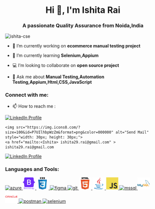 <h1 align="center">Hi 👋, I'm Ishita Rai</h1>
<h3 align="center">A passionate Quality Assurance from Noida,India</h3>

<p align="left"> <img src="https://komarev.com/ghpvc/?username=ishita-cse&label=Profile%20views&color=0e75b6&style=flat" alt="ishita-cse" /> </p>

- 🔭 I’m currently working on **ecommerce manual testing project**

- 🌱 I’m currently learning **Selenium,Appium**

- 💻 I’m looking to collaborate on **open source project**

- 💬 Ask me about **Manual Testing,Automation Testing,Appium,Html,CSS,JavaScript**


<h3 align="left">Connect with me:</h3>

- 📫 How to reach me :
  
<p>
     <a href="mailto:ishita29.rai@gmail.com" target="_blank">
   
   <img src="https://img.icons8.com/?size=100&id=P7UIlhbpWzZm&format=png&color=000000" alt="LinkedIn Profile" style="width: 40px; height: 40px;">
    </a>
    
    <img src="https://img.icons8.com/?size=100&id=P7UIlhbpWzZm&format=png&color=000000" alt="Send Mail" style="width: 30px; height: 30px;">
    <a href="mailto:<Ishita> ishita29.rai@gmail.com" > ishita29.rai@gmail.com
</a>
 <a href="https://www.linkedin.com/in/ishita-r-471470148/" target="_blank">
   
   <img src="https://www.linkedin.com/favicon.ico" alt="LinkedIn Profile" style="width: 40px; height: 40px;">
    </a>
    </p>
    
<p align="left">
</p>

<h3 align="left">Languages and Tools:</h3>
<p align="left"> <a href="https://azure.microsoft.com/en-in/" target="_blank" rel="noreferrer"> <img src="https://www.vectorlogo.zone/logos/microsoft_azure/microsoft_azure-icon.svg" alt="azure" width="40" height="40"/> </a> <a href="https://getbootstrap.com" target="_blank" rel="noreferrer"> <img src="https://raw.githubusercontent.com/devicons/devicon/master/icons/bootstrap/bootstrap-plain-wordmark.svg" alt="bootstrap" width="40" height="40"/> </a> <a href="https://www.w3schools.com/css/" target="_blank" rel="noreferrer"> <img src="https://raw.githubusercontent.com/devicons/devicon/master/icons/css3/css3-original-wordmark.svg" alt="css3" width="40" height="40"/> </a> <a href="https://www.figma.com/" target="_blank" rel="noreferrer"> <img src="https://www.vectorlogo.zone/logos/figma/figma-icon.svg" alt="figma" width="40" height="40"/> </a> <a href="https://git-scm.com/" target="_blank" rel="noreferrer"> <img src="https://www.vectorlogo.zone/logos/git-scm/git-scm-icon.svg" alt="git" width="40" height="40"/> </a> <a href="https://www.w3.org/html/" target="_blank" rel="noreferrer"> <img src="https://raw.githubusercontent.com/devicons/devicon/master/icons/html5/html5-original-wordmark.svg" alt="html5" width="40" height="40"/> </a> <a href="https://www.java.com" target="_blank" rel="noreferrer"> <img src="https://raw.githubusercontent.com/devicons/devicon/master/icons/java/java-original.svg" alt="java" width="40" height="40"/> </a> <a href="https://developer.mozilla.org/en-US/docs/Web/JavaScript" target="_blank" rel="noreferrer"> <img src="https://raw.githubusercontent.com/devicons/devicon/master/icons/javascript/javascript-original.svg" alt="javascript" width="40" height="40"/> </a> <a href="https://www.microsoft.com/en-us/sql-server" target="_blank" rel="noreferrer"> <img src="https://www.svgrepo.com/show/303229/microsoft-sql-server-logo.svg" alt="mssql" width="40" height="40"/> </a> <a href="https://www.mysql.com/" target="_blank" rel="noreferrer"> <img src="https://raw.githubusercontent.com/devicons/devicon/master/icons/mysql/mysql-original-wordmark.svg" alt="mysql" width="40" height="40"/> </a> <a href="https://www.oracle.com/" target="_blank" rel="noreferrer"> <img src="https://raw.githubusercontent.com/devicons/devicon/master/icons/oracle/oracle-original.svg" alt="oracle" width="40" height="40"/> </a> <a href="https://postman.com" target="_blank" rel="noreferrer"> <img src="https://www.vectorlogo.zone/logos/getpostman/getpostman-icon.svg" alt="postman" width="40" height="40"/> </a> <a href="https://www.selenium.dev" target="_blank" rel="noreferrer"> <img src="https://raw.githubusercontent.com/detain/svg-logos/780f25886640cef088af994181646db2f6b1a3f8/svg/selenium-logo.svg" alt="selenium" width="40" height="40"/> </a> </p>


